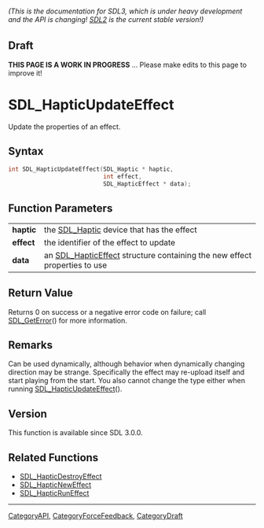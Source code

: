 ###### (This is the documentation for SDL3, which is under heavy development and the API is changing! [SDL2](https://wiki.libsdl.org/SDL2/) is the current stable version!)

## Draft

**THIS PAGE IS A WORK IN PROGRESS** ... Please make edits to this page to improve it!
# SDL_HapticUpdateEffect

Update the properties of an effect.

## Syntax

```c
int SDL_HapticUpdateEffect(SDL_Haptic * haptic,
                           int effect,
                           SDL_HapticEffect * data);

```

## Function Parameters

|                |                                                                                               |
| -------------- | --------------------------------------------------------------------------------------------- |
| **haptic**     | the [SDL_Haptic](SDL_Haptic.md) device that has the effect                                       |
| **effect**     | the identifier of the effect to update                                                        |
| **data**       | an [SDL_HapticEffect](SDL_HapticEffect.md) structure containing the new effect properties to use |

## Return Value

Returns 0 on success or a negative error code on failure; call
[SDL_GetError](SDL_GetError.md)() for more information.

## Remarks

Can be used dynamically, although behavior when dynamically changing
direction may be strange. Specifically the effect may re-upload itself and
start playing from the start. You also cannot change the type either when
running [SDL_HapticUpdateEffect](SDL_HapticUpdateEffect.md)().

## Version

This function is available since SDL 3.0.0.

## Related Functions

* [SDL_HapticDestroyEffect](SDL_HapticDestroyEffect.md)
* [SDL_HapticNewEffect](SDL_HapticNewEffect.md)
* [SDL_HapticRunEffect](SDL_HapticRunEffect.md)

----
[CategoryAPI](CategoryAPI.md), [CategoryForceFeedback](CategoryForceFeedback.md), [CategoryDraft](CategoryDraft.md)
